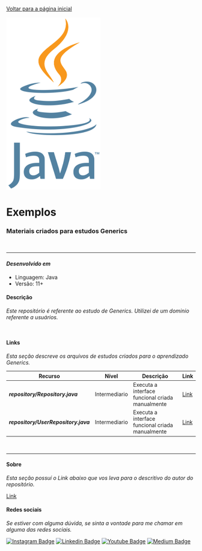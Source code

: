 [Voltar para a página inicial](../../README.md)

<img src="../images/java_image.png " width=250>

# **Exemplos**

### Materiais criados para estudos Generics

</br>
<hr>

#### ***Desenvolvido em***

- Linguagem: Java
- Versão: 11+

#### **Descrição**

*Este repositório é referente ao estudo de Generics. Utilizei de um dominio referente a usuários.*

</br>

#### **Links**

*Esta seção descreve os arquivos de estudos criados para o aprendizado Generics.*

| Recurso                              | Nível         | Descrição                                             | Link                                                                                    |
|--------------------------------------|---------------|-------------------------------------------------------|-----------------------------------------------------------------------------------------|
| ***repository/Repository.java***     | Intermediario | Executa a interface funcional criada manualmente      | [Link](../../src/main/java/br/com/diegocordeiro/studies/repository/Repository.java)     |
| ***repository/UserRepository.java*** | Intermediario | Executa a interface funcional criada manualmente      | [Link](../../src/main/java/br/com/diegocordeiro/studies/repository/UserRepository.java) |

</br>
<hr>

#### **Sobre**

*Esta seção possuí o Link abaixo que vos leva para o descritivo do autor do repositório.*

[Link](./Author.md)

#### **Redes sociais**

*Se estiver com alguma dúvida, se sinta a vontade para me chamar em alguma das redes sociais.*

[![Instagram Badge](https://img.shields.io/badge/-instagram-red?style=for-the-badge&logo=instagram&logoColor=white&link=https://github.com/DiegoJCordeiro)](https://www.instagram.com/developr.mano/) [![Linkedin Badge](https://img.shields.io/badge/-Linkedin-blue?style=for-the-badge&logo=Linkedin&logoColor=white&link=https://github.com/DiegoJCordeiro)](https://www.linkedin.com/in/diego-cordeiro-552948229/) [![Youtube Badge](https://img.shields.io/badge/-Youtube-red?style=for-the-badge&logo=Youtube&logoColor=white&link=https://github.com/DiegoJCordeiro)](https://www.youtube.com/@manodev5540) [![Medium Badge](https://img.shields.io/badge/-Medium-black?style=for-the-badge&logo=Medium&logoColor=white&link=https://github.com/DiegoJCordeiro)](https://medium.com/@diegocordeiro.contatos) 